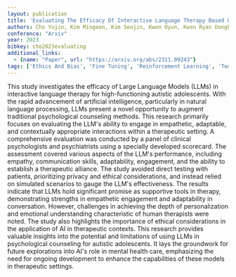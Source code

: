 ```yaml
---
layout: publication
title: 'Evaluating The Efficacy Of Interactive Language Therapy Based On LLM For High-functioning Autistic Adolescent Psychological Counseling'
authors: Cho Yujin, Kim Mingeon, Kim Seojin, Kwon Oyun, Kwon Ryan Donghan, Lee Yoonha, Lim Dohyun
conference: "Arxiv"
year: 2023
bibkey: cho2023evaluating
additional_links:
  - {name: "Paper", url: "https://arxiv.org/abs/2311.09243"}
tags: ['Ethics And Bias', 'Fine Tuning', 'Reinforcement Learning', 'Tools']
---
```

This study investigates the efficacy of Large Language Models (LLMs) in interactive language therapy for high-functioning autistic adolescents. With the rapid advancement of artificial intelligence, particularly in natural language processing, LLMs present a novel opportunity to augment traditional psychological counseling methods. This research primarily focuses on evaluating the LLM's ability to engage in empathetic, adaptable, and contextually appropriate interactions within a therapeutic setting. A comprehensive evaluation was conducted by a panel of clinical psychologists and psychiatrists using a specially developed scorecard. The assessment covered various aspects of the LLM's performance, including empathy, communication skills, adaptability, engagement, and the ability to establish a therapeutic alliance. The study avoided direct testing with patients, prioritizing privacy and ethical considerations, and instead relied on simulated scenarios to gauge the LLM's effectiveness. The results indicate that LLMs hold significant promise as supportive tools in therapy, demonstrating strengths in empathetic engagement and adaptability in conversation. However, challenges in achieving the depth of personalization and emotional understanding characteristic of human therapists were noted. The study also highlights the importance of ethical considerations in the application of AI in therapeutic contexts. This research provides valuable insights into the potential and limitations of using LLMs in psychological counseling for autistic adolescents. It lays the groundwork for future explorations into AI's role in mental health care, emphasizing the need for ongoing development to enhance the capabilities of these models in therapeutic settings.

